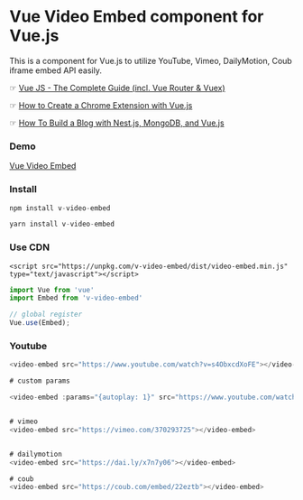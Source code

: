 # Vue Video Embed component for Vue.js

This is a component for Vue.js to utilize YouTube, Vimeo, DailyMotion, Coub iframe embed API easily.

☞ [Vue JS - The Complete Guide (incl. Vue Router & Vuex)](http://on.codequs.com/e23cdae55c)

☞ [How to Create a Chrome Extension with Vue.js](https://morioh.com/p/0169fb660bae)

☞ [How To Build a Blog with Nest.js, MongoDB, and Vue.js](https://morioh.com/p/74ffc8a798bb)



### Demo

[Vue Video Embed](https://nasa8x.github.io/v-video-embed/dist/www)

### Install

```js
npm install v-video-embed
```

```js
yarn install v-video-embed
```

### Use CDN

```
<script src="https://unpkg.com/v-video-embed/dist/video-embed.min.js" type="text/javascript"></script>

```

```js
import Vue from 'vue'
import Embed from 'v-video-embed'

// global register
Vue.use(Embed);

```


### Youtube

```js
<video-embed src="https://www.youtube.com/watch?v=s4ObxcdXoFE"></video-embed>

# custom params

<video-embed :params="{autoplay: 1}" src="https://www.youtube.com/watch?v=s4ObxcdXoFE"></video-embed>
```


```js

# vimeo
<video-embed src="https://vimeo.com/370293725"></video-embed>


# dailymotion
<video-embed src="https://dai.ly/x7n7y06"></video-embed>

# coub
<video-embed src="https://coub.com/embed/22eztb"></video-embed>

```



